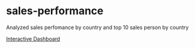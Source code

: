 # sales-performance
Analyzed sales perfomance by country and top 10 sales person by country

[Interactive Dashboard](https://public.tableau.com/shared/R6SP5PXXP?:display_count=n&:origin=viz_share_link)
